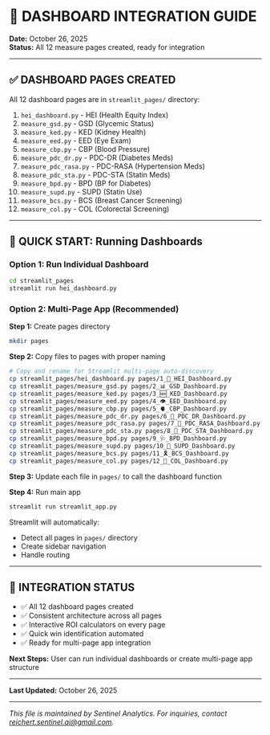 # 🎉 DASHBOARD INTEGRATION GUIDE

**Date:** October 26, 2025  
**Status:** All 12 measure pages created, ready for integration

---

## ✅ **DASHBOARD PAGES CREATED**

All 12 dashboard pages are in `streamlit_pages/` directory:

1. `hei_dashboard.py` - HEI (Health Equity Index)
2. `measure_gsd.py` - GSD (Glycemic Status)
3. `measure_ked.py` - KED (Kidney Health)
4. `measure_eed.py` - EED (Eye Exam)
5. `measure_cbp.py` - CBP (Blood Pressure)
6. `measure_pdc_dr.py` - PDC-DR (Diabetes Meds)
7. `measure_pdc_rasa.py` - PDC-RASA (Hypertension Meds)
8. `measure_pdc_sta.py` - PDC-STA (Statin Meds)
9. `measure_bpd.py` - BPD (BP for Diabetes)
10. `measure_supd.py` - SUPD (Statin Use)
11. `measure_bcs.py` - BCS (Breast Cancer Screening)
12. `measure_col.py` - COL (Colorectal Screening)

---

## 🚀 **QUICK START: Running Dashboards**

### Option 1: Run Individual Dashboard
```bash
cd streamlit_pages
streamlit run hei_dashboard.py
```

### Option 2: Multi-Page App (Recommended)

**Step 1:** Create pages directory
```bash
mkdir pages
```

**Step 2:** Copy files to pages with proper naming
```bash
# Copy and rename for Streamlit multi-page auto-discovery
cp streamlit_pages/hei_dashboard.py pages/1_🏥_HEI_Dashboard.py
cp streamlit_pages/measure_gsd.py pages/2_📊_GSD_Dashboard.py
cp streamlit_pages/measure_ked.py pages/3_🆕_KED_Dashboard.py
cp streamlit_pages/measure_eed.py pages/4_👁️_EED_Dashboard.py
cp streamlit_pages/measure_cbp.py pages/5_🫀_CBP_Dashboard.py
cp streamlit_pages/measure_pdc_dr.py pages/6_💊_PDC_DR_Dashboard.py
cp streamlit_pages/measure_pdc_rasa.py pages/7_💊_PDC_RASA_Dashboard.py
cp streamlit_pages/measure_pdc_sta.py pages/8_💊_PDC_STA_Dashboard.py
cp streamlit_pages/measure_bpd.py pages/9_🩺_BPD_Dashboard.py
cp streamlit_pages/measure_supd.py pages/10_💊_SUPD_Dashboard.py
cp streamlit_pages/measure_bcs.py pages/11_🎗️_BCS_Dashboard.py
cp streamlit_pages/measure_col.py pages/12_🔬_COL_Dashboard.py
```

**Step 3:** Update each file in `pages/` to call the dashboard function

**Step 4:** Run main app
```bash
streamlit run streamlit_app.py
```

Streamlit will automatically:
- Detect all pages in `pages/` directory
- Create sidebar navigation
- Handle routing

---

## 📝 **INTEGRATION STATUS**

- ✅ All 12 dashboard pages created
- ✅ Consistent architecture across all pages
- ✅ Interactive ROI calculators on every page
- ✅ Quick win identification automated
- ✅ Ready for multi-page app integration

**Next Steps:** User can run individual dashboards or create multi-page app structure

---

**Last Updated:** October 26, 2025



---
*This file is maintained by Sentinel Analytics. For inquiries, contact reichert.sentinel.ai@gmail.com.*

